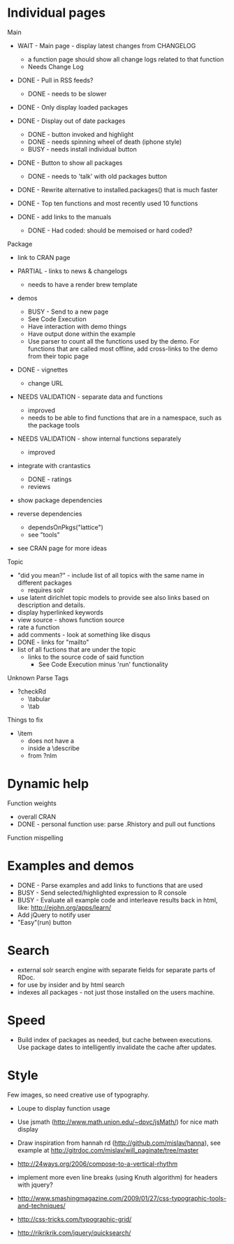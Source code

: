 Individual pages
================

Main

* WAIT - Main page - display latest changes from CHANGELOG
  * a function page should show all change logs related to that function
  * Needs Change Log
* DONE - Pull in RSS feeds?
  * DONE - needs to be slower
* DONE - Only display loaded packages
* DONE - Display out of date packages
  * DONE - button invoked and highlight
  * DONE - needs spinning wheel of death (iphone style)
  * BUSY - needs install individual button
* DONE - Button to show all packages
  * DONE - needs to 'talk' with old packages button
* DONE - Rewrite alternative to installed.packages() that is much faster

* DONE - Top ten functions and most recently used 10 functions
* DONE - add links to the manuals
  * DONE - Had coded: should be memoised or hard coded?

Package
* link to CRAN page
* PARTIAL - links to news & changelogs
  * needs to have a render brew template
* demos
  * BUSY - Send to a new page
  * See Code Execution
  * Have interaction with demo things
  * Have output done within the example
  * Use parser to count all the functions used by the demo.  For functions that are called most offline, add cross-links to the demo from their topic page
* DONE - vignettes
  * change URL
* NEEDS VALIDATION - separate data and functions
  * improved
  * needs to be able to find functions that are in a namespace, such as the package tools
* NEEDS VALIDATION - show internal functions separately
  * improved
* integrate with crantastics
  * DONE - ratings
  * reviews
* show package dependencies
* reverse dependencies
  * dependsOnPkgs("lattice")
  * see "tools"

* see CRAN page for more ideas

Topic

* "did you mean?" - include list of all topics with the same name in different packages
  * requires solr
* use latent dirichlet topic models to provide see also links based on description and details.
* display hyperlinked keywords
* view source - shows function source
* rate a function
* add comments - look at something like disqus
* DONE - links for "mailto"
* list of all fuctions that are under the topic
  * links to the source code of said function
    * See Code Execution minus 'run' functionality
    
Unknown Parse Tags
  * ?checkRd
    * \tabular
    * \tab

Things to fix
  * \\item
    * does not have a </li>
    * inside a \\describe
    * from ?nlm

Dynamic help
============

Function weights
  * overall CRAN
  * DONE - personal function use: parse .Rhistory and pull out functions

Function mispelling

Examples and demos
==================

* DONE - Parse examples and add links to functions that are used
* BUSY - Send selected/highlighted expression to R console
* BUSY - Evaluate all example code and interleave results back in html, like:
  http://ejohn.org/apps/learn/
* Add jQuery to notify user
* "Easy"(run) button

Search
======

* external solr search engine with separate fields for separate parts of RDoc.
* for use by insider and by html search
* indexes all packages - not just those installed on the users machine.

Speed
=====

* Build index of packages as needed, but cache between executions.  
  Use package dates to intelligently invalidate the cache after updates.


Style
=====

Few images, so need creative use of typography.

* Loupe to display function usage
* Use jsmath (http://www.math.union.edu/~dpvc/jsMath/) for nice math display
* Draw inspiration from hannah rd (http://github.com/mislav/hanna), see example at http://gitrdoc.com/mislav/will_paginate/tree/master

* http://24ways.org/2006/compose-to-a-vertical-rhythm
* implement more even line breaks (using Knuth algorithm) for headers with jquery?
* http://www.smashingmagazine.com/2009/01/27/css-typographic-tools-and-techniques/
* http://css-tricks.com/typographic-grid/
* http://rikrikrik.com/jquery/quicksearch/
